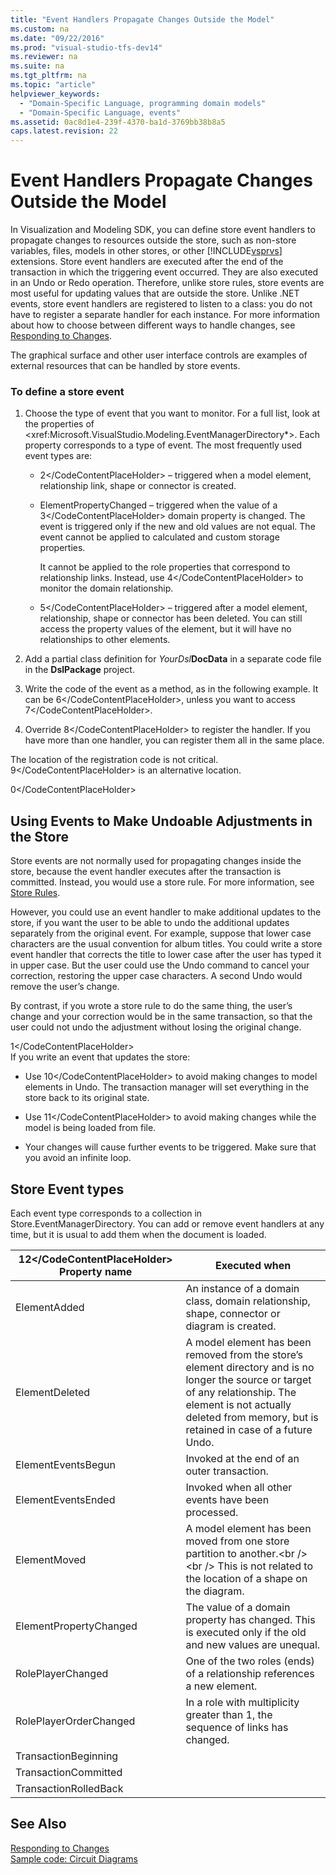 ```yaml
---
title: "Event Handlers Propagate Changes Outside the Model"
ms.custom: na
ms.date: "09/22/2016"
ms.prod: "visual-studio-tfs-dev14"
ms.reviewer: na
ms.suite: na
ms.tgt_pltfrm: na
ms.topic: "article"
helpviewer_keywords: 
  - "Domain-Specific Language, programming domain models"
  - "Domain-Specific Language, events"
ms.assetid: 0ac8d1e4-239f-4370-ba1d-3769bb38b8a5
caps.latest.revision: 22
---
```

# Event Handlers Propagate Changes Outside the Model
In Visualization and Modeling SDK, you can define store event handlers to propagate changes to resources outside the store, such as non-store variables, files, models in other stores, or other [!INCLUDE[vsprvs](../vs140/includes/vsprvs_md.md)] extensions. Store event handlers are executed after the end of the transaction in which the triggering event occurred. They are also executed in an Undo or Redo operation. Therefore, unlike store rules, store events are most useful for updating values that are outside the store. Unlike .NET events, store event handlers are registered to listen to a class: you do not have to register a separate handler for each instance. For more information about how to choose between different ways to handle changes, see [Responding to Changes](../vs140/responding-to-and-propagating-changes.md).  
  
 The graphical surface and other user interface controls are examples of external resources that can be handled by store events.  
  
### To define a store event  
  
1.  Choose the type of event that you want to monitor. For a full list, look at the properties of \<xref:Microsoft.VisualStudio.Modeling.EventManagerDirectory*>. Each property corresponds to a type of event. The most frequently used event types are:  
  
    -   <CodeContentPlaceHolder>2\</CodeContentPlaceHolder> – triggered when a model element, relationship link, shape or connector is created.  
  
    -   ElementPropertyChanged – triggered when the value of a <CodeContentPlaceHolder>3\</CodeContentPlaceHolder> domain property is changed. The event is triggered only if the new and old values are not equal. The event cannot be applied to calculated and custom storage properties.  
  
         It cannot be applied to the role properties that correspond to relationship links. Instead, use <CodeContentPlaceHolder>4\</CodeContentPlaceHolder> to monitor the domain relationship.  
  
    -   <CodeContentPlaceHolder>5\</CodeContentPlaceHolder> – triggered after a model element, relationship, shape or connector has been deleted. You can still access the property values of the element, but it will have no relationships to other elements.  
  
2.  Add a partial class definition for *YourDsl***DocData** in a separate code file in the **DslPackage** project.  
  
3.  Write the code of the event as a method, as in the following example. It can be <CodeContentPlaceHolder>6\</CodeContentPlaceHolder>, unless you want to access <CodeContentPlaceHolder>7\</CodeContentPlaceHolder>.  
  
4.  Override <CodeContentPlaceHolder>8\</CodeContentPlaceHolder> to register the handler. If you have more than one handler, you can register them all in the same place.  
  
 The location of the registration code is not critical. <CodeContentPlaceHolder>9\</CodeContentPlaceHolder> is an alternative location.  
  
<CodeContentPlaceHolder>0\</CodeContentPlaceHolder>  
## Using Events to Make Undoable Adjustments in the Store  
 Store events are not normally used for propagating changes inside the store, because the event handler executes after the transaction is committed. Instead, you would use a store rule. For more information, see [Store Rules](../vs140/rules-propagate-changes-within-the-model.md).  
  
 However, you could use an event handler to make additional updates to the store, if you want the user to be able to undo the additional updates separately from the original event. For example, suppose that lower case characters are the usual convention for album titles. You could write a store event handler that corrects the title to lower case after the user has typed it in upper case. But the user could use the Undo command to cancel your correction, restoring the upper case characters. A second Undo would remove the user’s change.  
  
 By contrast, if you wrote a store rule to do the same thing, the user’s change and your correction would be in the same transaction, so that the user could not undo the adjustment without losing the original change.  
  
<CodeContentPlaceHolder>1\</CodeContentPlaceHolder>  
 If you write an event that updates the store:  
  
-   Use <CodeContentPlaceHolder>10\</CodeContentPlaceHolder> to avoid making changes to model elements in Undo. The transaction manager will set everything in the store back to its original state.  
  
-   Use <CodeContentPlaceHolder>11\</CodeContentPlaceHolder> to avoid making changes while the model is being loaded from file.  
  
-   Your changes will cause further events to be triggered. Make sure that you avoid an infinite loop.  
  
## Store Event types  
 Each event type corresponds to a collection in Store.EventManagerDirectory. You can add or remove event handlers at any time, but it is usual to add them when the document is loaded.  
  
|<CodeContentPlaceHolder>12\</CodeContentPlaceHolder> Property name|Executed when|  
|-------------------------------------------|-------------------|  
|ElementAdded|An instance of a domain class, domain relationship, shape, connector or diagram is created.|  
|ElementDeleted|A model element has been removed from the store’s element directory and is no longer the source or target of any relationship. The element is not actually deleted from memory, but is retained in case of a future Undo.|  
|ElementEventsBegun|Invoked at the end of an outer transaction.|  
|ElementEventsEnded|Invoked when all other events have been processed.|  
|ElementMoved|A model element has been moved from one store partition to another.\<br />\<br /> This is not related to the location of a shape on the diagram.|  
|ElementPropertyChanged|The value of a domain property has changed. This is executed only if the old and new values are unequal.|  
|RolePlayerChanged|One of the two roles (ends) of a relationship references a new element.|  
|RolePlayerOrderChanged|In a role with multiplicity greater than 1, the sequence of links has changed.|  
|TransactionBeginning||  
|TransactionCommitted||  
|TransactionRolledBack||  
  
## See Also  
 [Responding to Changes](../vs140/responding-to-and-propagating-changes.md)   
 [Sample code: Circuit Diagrams](http://code.msdn.microsoft.com/Visualization-Modeling-SDK-763778e8)